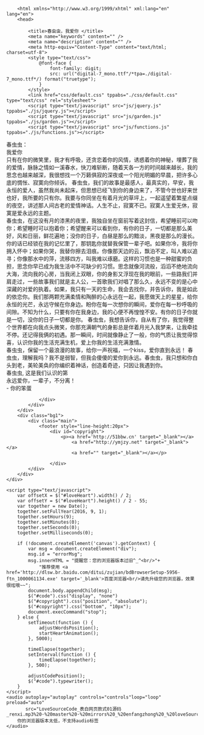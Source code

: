 <!DOCTYPE html>
        <html xmlns="http://www.w3.org/1999/xhtml" xml:lang="en" lang="en">
        <head>

            <title>春虫虫，我爱你 </title>
            <meta name="keywords" content="" />
            <meta name="description" content="" />
            <meta http-equiv="Content-Type" content="text/html; charset=utf-8">
            <style type="text/css">
                @font-face {
                    font-family: digit;
                    src: url("digital-7_mono.ttf"/*tpa=./digital-7_mono.ttf*/) format("truetype");
                }
            </style>
            <link href="css/default.css" tppabs="./css/default.css" type="text/css" rel="stylesheet">
            <script type="text/javascript" src="js/jquery.js" tppabs="./js/jquery.js"></script>
            <script type="text/javascript" src="js/garden.js" tppabs="./js/garden.js"></script>
            <script type="text/javascript" src="js/functions.js" tppabs="./js/functions.js"></script>
<body>
<div id="mainDiv">
    <div id="content">
        <audio autoplay="autoplay" height="100" width="100">
            <source src="renxi.mp3" type="audio/mp3" />
            <embed height="100" width="100" src="renxi.mp3" />
        </audio>
        <div id="code">
            <span class="comments">春虫虫：</span><br />
            <span class="space"><span class="comments">我爱你</span></span><br />
            <span class="space"/><span class="comments">只有在你的微笑里，我才有呼吸，还贪恋着你的风情，诱惑着你的神秘，埋葬了我的爱情，脉脉之情如一溪春水，快刀难斩断，随着天各一方的时间越来越长，我的思念也越来越深，我很想找一个万籁俱寂的深夜或一个阳光明媚的早晨，把许多心底的惆怅、寂寞向你倾诉。
				春虫虫，我们的故事是最感人，最真实的，早安，我永恒的爱人，虽然我尚未起床，但思想已经飞到你的身边来了，不管今世也好来世也好，我所要的只有你。我要与你同坐在有着月光的草坪上，一起遥望着繁星点缀的夜空，讲述那人间古老的爱情神话。人生不止，寂寞不已。寂寞人生爱无休，寂寞是爱永远的主题。</span><br />
            <span class="space"/><span class="comments">春虫虫，在这没有月的漆黑的夜里，我独自坐在窗前写着这封信，希望睡前可以吻你；希望睡时可以抱着你；希望醒来可以看到你，有你的日子，一切都是那么美好，风和日丽，鲜花遍地；没你的日子，白昼是那么的黯淡，黑夜是那么的漫长。你的话已经锁在我的记忆里了，那钥匙你就替我保管一辈子吧。如果你冷，我将你拥入怀中；如果你哭，我替你擦去泪痕。你像那天边的云，飘泊不定，叫人难以追寻；你像那水中的萍，流移四方，叫我难以琢磨。这样的习惯也是一种甜蜜的负担，思念你早已成为我生活中不可缺少的习惯。思念就像河流般，滔滔不绝地流向大海，流向我的心房，当我闭上双眼，你的身影又浮现在我的眼前，一些路我们并肩走过，一些故事我们就是主人公，一首歌我们对唱了那么久，永远不变的是心中深藏的对爱的执着。如果，我只有一天的生命，我会去找你，并告诉你，我是如此的依恋你。我们那两颗充满柔情和陶醉的心永远在一起，我愿做天上的星星，给你永恒的光芒，永远守候在你身边。盼你在每一次想你的瞬间，爱你在每一秒呼吸的间隙。不知为什么，只要有你在我身边，我的心便不再惶惶不安。有你的日子你就是一切，没你的日子一切都是你。
				春虫虫，我想告诉你，自从有了你，我觉得整个世界都在向我点头微笑，你那充满朝气的身影总是伴着月光入我梦来，让我牵挂不停。还记得我俩的初遇。那一瞬间，时间就像静止了一般，你的气质让我觉得惊喜，认识你我的生活充满生机，爱上你我的生活充满激情。</span><br />
            <span class="space"/><span class="comments">春虫虫，保留一个最浪漫的故事，给你一声祝福，一个kiss，爱你直到永远！
				春虫虫，理解我吗？我不是弱智，但我会傻傻的爱你到永远。春虫虫，我只想和你白头到老，美轮美奂的你编织着神话，创造着奇迹，只因让我遇到你。</span><br />
            <span class="space"/><span class="comments">
        </div>
        <div id="loveHeart">
            <canvas id="garden"></canvas>
            <div id="words">
                <div id="messages">
                    春虫虫, 这是我们认识的第
                    <div id="elapseClock"></div>
                </div>
                <div id="loveu">
                    永远爱你，一辈子，不分离！<br/>
                    <div class="signature">- 你的笨蛋</div>

                </div>
            </div>
        </div>
        <div class="bg1">
            <div class="main">
                <footer style="line-height:20px">
                    <div id="copyright">
                        <p><a href='http://51bbw.cn' target="_blank"></a>
                            <a href="http://ymjzy.net" target="_blank"></a>
                            <a href="" target="_blank"></a></p>

                    </div>
            </div>
        </div>
    </div>

    <script type="text/javascript">
        var offsetX = $("#loveHeart").width() / 2;
        var offsetY = $("#loveHeart").height() / 2 - 55;
        var together = new Date();
        together.setFullYear(2016, 9, 1);
        together.setHours(9);
        together.setMinutes(0);
        together.setSeconds(0);
        together.setMilliseconds(0);

        if (!document.createElement('canvas').getContext) {
            var msg = document.createElement("div");
            msg.id = "errorMsg";
            msg.innerHTML = "提醒您：您的浏览器版本过旧^_^<br/>"+
                "推荐使用 <a href='http://dlsw.br.baidu.com/ditui/zujian/bdBrowserSetup-5956-ftn_1000061134.exe' target='_blank'>百度浏览器<br/>请先升级您的浏览器，效果很炫哦~~";
            document.body.appendChild(msg);
            $("#code").css("display", "none")
            $("#copyright").css("position", "absolute");
            $("#copyright").css("bottom", "10px");
            document.execCommand("stop");
        } else {
            setTimeout(function () {
                adjustWordsPosition();
                startHeartAnimation();
            }, 5000);

            timeElapse(together);
            setInterval(function () {
                timeElapse(together);
            }, 500);

            adjustCodePosition();
            $("#code").typewriter();
        }
    </script>
    <audio autoplay="autoplay" controls="controls"loop="loop" preload="auto"
           src="LoveSourceCode_表白网页款式01源码_renxi.mp3%20·%20master%20·%20mirrors%20_%20enfangzhong%20_%20loveSource%20·%20CODE%20CHINA.mp3">
        你的浏览器版本太低，不支持audio标签
    </audio>



</body>
</html>
</title>
</head>
<body>

</body>
</html>
